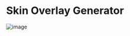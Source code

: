 # Skin Overlay Generator
![image](https://github.com/ToiletDevelopment/Skin-Overlay/assets/114857048/82607190-2cab-4a11-9980-813d73cf5f10)

